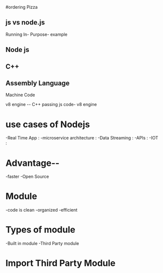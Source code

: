 #ordering Pizza

## js vs node.js

Running In-
Purpose-
example

## Node js

## C++

## Assembly Language

Machine Code

v8 engine -- C++
passing js code- v8 engine

# use cases of Nodejs

-Real Time App :
-microservice architecture :
-Data Streaming :
-APIs :
-IOT :

# Advantage--

-faster
-Open Source

# Module

-code is clean
-organized
-efficient

# Types of module

-Built in module
-Third Party module

# Import Third Party Module

